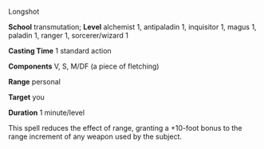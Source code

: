 Longshot

**School** transmutation; **Level** alchemist 1, antipaladin 1, inquisitor 1, magus 1, paladin 1, ranger 1, sorcerer/wizard 1

**Casting Time** 1 standard action

**Components** V, S, M/DF (a piece of fletching)

**Range** personal

**Target** you

**Duration** 1 minute/level

This spell reduces the effect of range, granting a +10-foot bonus to the range increment of any weapon used by the subject.

